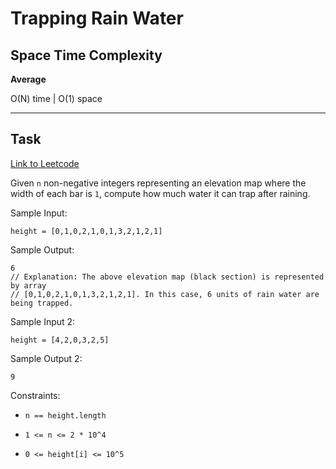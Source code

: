 # Trapping Rain Water

## Space Time Complexity

**Average**

O(N) time | O(1) space

---

## Task

[Link to Leetcode](https://leetcode.com/problems/trapping-rain-water/)

Given `n` non-negative integers representing an elevation map where the width of each bar is `1`, compute how much water it can trap after raining.

Sample Input:

```
height = [0,1,0,2,1,0,1,3,2,1,2,1]
```

Sample Output:

```
6
// Explanation: The above elevation map (black section) is represented by array
// [0,1,0,2,1,0,1,3,2,1,2,1]. In this case, 6 units of rain water are being trapped.
```

Sample Input 2:

```
height = [4,2,0,3,2,5]
```

Sample Output 2:

```
9
```

Constraints:

- `n == height.length`

- `1 <= n <= 2 * 10^4`

- `0 <= height[i] <= 10^5`
